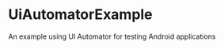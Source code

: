 UiAutomatorExample
==================

An example using UI Automator for testing Android applications

